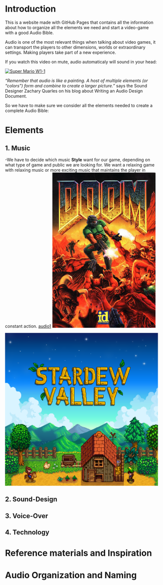 # Introduction

This is a website made with GitHub Pages that contains all the information about how to organize all the elements we need and start a video-game with a good Audio Bible.

Audio is one of the most relevant things when talking about video games, it can transport the players to other dimensions, worlds or extraordinary settings. Making players take part of a new experience. 

If you watch this video on mute, audio automaticaly will sound in your head:

[![Super Mario W1-1](https://img.youtube.com/vi/W9x_nNjU9xs/0.jpg)](https://www.youtube.com/watch?v=W9x_nNjU9xs "Super Mario W1-1")

*“Remember that audio is like a painting. A host of multiple elements (or “colors”) form and combine to create a larger picture.”*
says the Sound Designer Zachary Quarles on his blog about Writing an Audio Design Document.


So we have to make sure we consider all the elements needed to create a complete Audio Bible:

# Elements

## 1. Music

-We have to decide which music **Style** want for our game, depending on what type of game and public we are looking for. We want a relaxing game with relaxing music or more exciting music that maintains the player in constant action.
[audio1](audio/Doom.mp3)
![picture1](images/Doom_cover.png)

![picture2](images/stardew_valley.png)


## 2. Sound-Design

## 3. Voice-Over

## 4. Technology

# Reference materials and Inspiration

# Audio Organization and Naming
